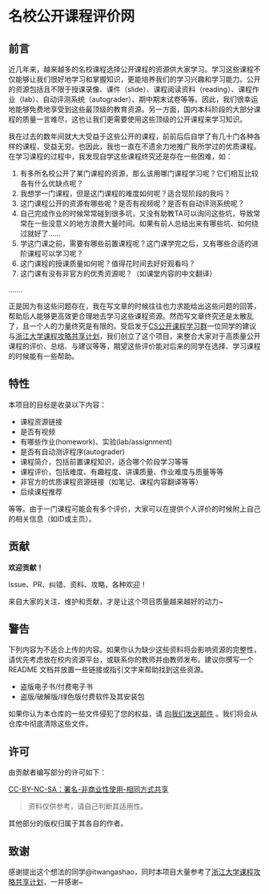 # 名校公开课程评价网

## 前言

近几年来，越来越多的名校课程选择公开课程的资源供大家学习。学习这些课程不仅能够让我们很好地学习和掌握知识，更能培养我们的学习兴趣和学习能力。公开的资源包括且不限于授课录像、课件（slide）、课程阅读资料（reading）、课程作业（lab）、自动评测系统（autograder）、期中期末试卷等等。因此，我们很幸运地能够免费地享受到这些最顶级的教育资源。另一方面，国内本科阶段的大部分课程的质量一言难尽，这也让我们更需要使用这些顶级的公开课程来学习知识。

我在过去的数年间就大大受益于这些公开的课程，前前后后自学了有几十门各种各样的课程，受益无穷。也因此，我也一直在不遗余力地推广我所学过的优质课程。在学习课程的过程中，我发现自学这些课程终究还是存在一些困难，如：

1. 有多所名校公开了某门课程的资源，那么该用哪门课程学习呢？它们相互比较各有什么优缺点呢？
2. 我想学一门课程，但是这门课程的难度如何呢？适合现阶段的我吗？
3. 这门课程公开的资源有哪些呢？是否有视频呢？是否有自动评测系统呢？
4. 自己完成作业的时候常常碰到很多坑，又没有助教TA可以询问这些坑，导致常常在一些没意义的地方浪费大量时间。如果有前人总结出来有哪些坑、如何绕过就好了......
5. 学这门课之前，需要有哪些前置课程呢？这门课学完之后，又有哪些合适的进阶课程可以学习呢？
6. 这门课程的授课质量如何呢？值得花时间去好好观看吗？
7. 这门课有没有非官方的优秀资源呢？（如课堂内容的中文翻译）

.......

正是因为有这些问题存在，我在写文章的时候往往也力求能给出这些问题的回答，帮助后人能够更高效更合理地去学习这些课程资源。然而写文章终究还是太散乱了，且一个人的力量终究是有限的。受启发于[CS公开课程学习群](https://zhuanlan.zhihu.com/p/253232863)一位同学的建议与[浙江大学课程攻略共享计划](https://github.com/QSCTech/zju-icicles)，我们创立了这个项目，来整合大家对于高质量公开课程的评价、总结、与建议等等，期望这些评价能对后来的同学在选择、学习课程的时候能有一些帮助。

## 特性

本项目的目标是收录以下内容：

- 课程资源链接
- 是否有视频
- 有哪些作业(homework)、实验(lab/assignment)
- 是否有自动测评程序(autograder)
- 课程简介，包括前置课程知识，适合哪个阶段学习等等
- 课程评价，包括难度、有趣程度、讲课质量、作业难度与质量等等
- 非官方的优质课程资源链接（如笔记、课程内容翻译等等）
- 后续课程推荐

等等。由于一门课程可能会有多个评价，大家可以在提供个人评价的时候附上自己的相关信息（如ID或主页）。

## 贡献

**欢迎贡献！**

Issue、PR、纠错、资料、攻略，各种欢迎！

来自大家的关注、维护和贡献，才是让这个项目质量越来越好的动力~

## 警告

下列内容为不适合上传的内容。如果你认为缺少这些资料将会影响资源的完整性，请优先考虑放在校内资源平台，或联系你的教师并由教师发布。建议你撰写一个 README 文档并放置一些链接或指引文字来帮助找到这些资源。

- 盗版电子书/付费电子书
- 盗版/破解版/绿色版付费软件及其安装包

如果你认为本仓库的一些文件侵犯了您的权益，请 [向我们发送邮件](jinminghu233@qq.com) 。我们将会从仓库中彻底清除这些文件。

## 许可

由贡献者编写部分的许可如下：

[CC-BY-NC-SA：署名-非商业性使用-相同方式共享](https://creativecommons.org/licenses/by-nc-sa/4.0/deed.zh)

> 资料仅供参考，请自己判断其适用性。

其他部分的版权归属于其各自的作者。

## 致谢

感谢提出这个想法的同学@itwangashao，同时本项目大量参考了[浙江大学课程攻略共享计划](https://github.com/QSCTech/zju-icicles)，一并感谢~